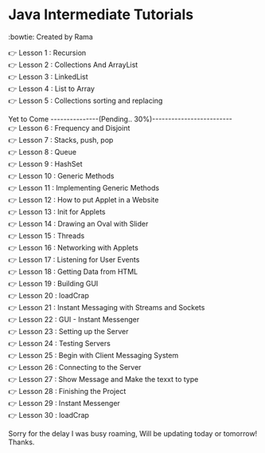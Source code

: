 # Java Intermediate Tutorials 
:bowtie: Created by Rama

:point_right: Lesson 1 : Recursion<br />
:point_right: Lesson 2 : Collections And ArrayList<br />
:point_right: Lesson 3 : LinkedList<br />
:point_right: Lesson 4 : List to Array<br />
:point_right: Lesson 5 : Collections sorting and replacing<br />

Yet to Come ---------------(Pending.. 30%)------------------------- <br />
:point_right: Lesson 6 : Frequency and Disjoint<br />
:point_right: Lesson 7 : Stacks, push, pop<br />
:point_right: Lesson 8 : Queue<br />
:point_right: Lesson 9 : HashSet<br />
:point_right: Lesson 10 : Generic Methods<br />
:point_right: Lesson 11 : Implementing Generic Methods<br />
:point_right: Lesson 12 : How to put Applet in a Website<br />
:point_right: Lesson 13 : Init for Applets<br />
:point_right: Lesson 14 : Drawing an Oval with Slider<br />
:point_right: Lesson 15 : Threads<br />
:point_right: Lesson 16 : Networking with Applets<br />
:point_right: Lesson 17 : Listening for User Events<br />
:point_right: Lesson 18 : Getting Data from HTML<br />
:point_right: Lesson 19 : Building GUI<br />
:point_right: Lesson 20 : loadCrap<br />
:point_right: Lesson 21 : Instant Messaging with Streams and Sockets<br />
:point_right: Lesson 22 : GUI - Instant Messenger<br />
:point_right: Lesson 23 : Setting up the Server<br />
:point_right: Lesson 24 : Testing Servers<br />
:point_right: Lesson 25 : Begin with Client Messaging System<br />
:point_right: Lesson 26 : Connecting to the Server<br />
:point_right: Lesson 27 : Show Message and Make the texxt to type<br />
:point_right: Lesson 28 : Finishing the Project<br />
:point_right: Lesson 29 : Instant Messenger<br />
:point_right: Lesson 30 : loadCrap<br />

Sorry for the delay I was busy roaming, Will be updating today or tomorrow!
Thanks.